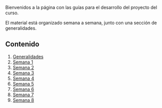 Bienvenidos a la página con las guías para el desarrollo del proyecto del curso.

El material está organizado semana a semana, junto con una sección de generalidades.

## Contenido

1. [Generalidades](generalidades)
2. [Semana 1](semanas/semana1/semana1)
3. [Semana 2](semanas/semana2/semana2)
4. [Semana 3](semanas/semana3/semana3)
5. [Semana 4](semanas/semana4/semana4)
6. [Semana 5](semanas/semana5/semana5)
7. [Semana 6](semanas/semana6/semana6)
8. [Semana 7](semanas/semana7/semana7)
9. [Semana 8](semanas/semana8/semana8)
